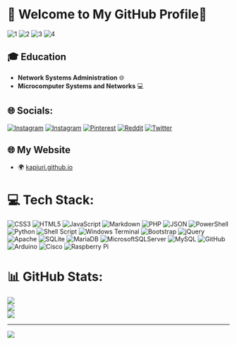# 👾 Welcome to My GitHub Profile👾

![1](https://github.com/user-attachments/assets/1932332c-780b-445a-879d-481669c12812)
![2](https://github.com/user-attachments/assets/c1e887ac-c803-42b9-a7b7-2bbad67e7741)
![3](https://github.com/user-attachments/assets/4467ec91-381f-4ba8-94e3-45bc3a962f92)
![4](https://github.com/user-attachments/assets/f1c176f6-3cba-463a-9dc0-3db51235fcd9)


## 🎓 Education

- **Network Systems Administration** 🌐
- **Microcomputer Systems and Networks** 💻

## 🌐 Socials:
[![Instagram](https://img.shields.io/badge/Instagram-%23E4405F.svg?logo=Instagram&logoColor=white)](https://instagram.com/pablo_kappa) [![Instagram](https://img.shields.io/badge/Instagram-%23E4405F.svg?logo=Instagram&logoColor=white)](https://instagram.com/kapiuri) [![Pinterest](https://img.shields.io/badge/Pinterest-%23E60023.svg?logo=Pinterest&logoColor=white)](https://pinterest.com/kapiuri) [![Reddit](https://img.shields.io/badge/Reddit-%23FF4500.svg?logo=Reddit&logoColor=white)](https://reddit.com/user/capiuri) [![Twitter](https://img.shields.io/twitter/url/https/twitter.com/pablo_kappa.svg?style=social&label=Twitter)](https://x.com/pablo_kappa)

 

## 🌐 My Website

- 🌍 [kapiuri.github.io](https://kapiuri.github.io)


# 💻 Tech Stack:
![CSS3](https://img.shields.io/badge/css3-%231572B6.svg?style=for-the-badge&logo=css3&logoColor=white) ![HTML5](https://img.shields.io/badge/html5-%23E34F26.svg?style=for-the-badge&logo=html5&logoColor=white) ![JavaScript](https://img.shields.io/badge/javascript-%23323330.svg?style=for-the-badge&logo=javascript&logoColor=%23F7DF1E) ![Markdown](https://img.shields.io/badge/markdown-%23000000.svg?style=for-the-badge&logo=markdown&logoColor=white) ![PHP](https://img.shields.io/badge/php-%23777BB4.svg?style=for-the-badge&logo=php&logoColor=white) ![JSON](https://img.shields.io/badge/json-%23000000.svg?style=for-the-badge&logo=json&logoColor=white) ![PowerShell](https://img.shields.io/badge/PowerShell-%235391FE.svg?style=for-the-badge&logo=powershell&logoColor=white) ![Python](https://img.shields.io/badge/python-3670A0?style=for-the-badge&logo=python&logoColor=ffdd54) ![Shell Script](https://img.shields.io/badge/shell_script-%23121011.svg?style=for-the-badge&logo=gnu-bash&logoColor=white) ![Windows Terminal](https://img.shields.io/badge/Windows%20Terminal-%234D4D4D.svg?style=for-the-badge&logo=windows-terminal&logoColor=white) ![Bootstrap](https://img.shields.io/badge/bootstrap-%238511FA.svg?style=for-the-badge&logo=bootstrap&logoColor=white) ![jQuery](https://img.shields.io/badge/jquery-%230769AD.svg?style=for-the-badge&logo=jquery&logoColor=white) ![Apache](https://img.shields.io/badge/apache-%23D42029.svg?style=for-the-badge&logo=apache&logoColor=white) ![SQLite](https://img.shields.io/badge/sqlite-%2307405e.svg?style=for-the-badge&logo=sqlite&logoColor=white) ![MariaDB](https://img.shields.io/badge/MariaDB-003545?style=for-the-badge&logo=mariadb&logoColor=white) ![MicrosoftSQLServer](https://img.shields.io/badge/Microsoft%20SQL%20Server-CC2927?style=for-the-badge&logo=microsoft%20sql%20server&logoColor=white) ![MySQL](https://img.shields.io/badge/mysql-4479A1.svg?style=for-the-badge&logo=mysql&logoColor=white) ![GitHub](https://img.shields.io/badge/github-%23121011.svg?style=for-the-badge&logo=github&logoColor=white) ![Arduino](https://img.shields.io/badge/-Arduino-00979D?style=for-the-badge&logo=Arduino&logoColor=white) ![Cisco](https://img.shields.io/badge/cisco-%23049fd9.svg?style=for-the-badge&logo=cisco&logoColor=black) ![Raspberry Pi](https://img.shields.io/badge/-RaspberryPi-C51A4A?style=for-the-badge&logo=Raspberry-Pi)
# 📊 GitHub Stats:
![](https://github-readme-stats.vercel.app/api?username=kapiuri&theme=dark&hide_border=false&include_all_commits=false&count_private=false)<br/>
![](https://github-readme-streak-stats.herokuapp.com/?user=kapiuri&theme=dark&hide_border=false)<br/>
![](https://github-readme-stats.vercel.app/api/top-langs/?username=kapiuri&theme=dark&hide_border=false&include_all_commits=false&count_private=false&layout=compact)

---
[![](https://visitcount.itsvg.in/api?id=kapiuri&icon=8&color=1)](https://visitcount.itsvg.in)
